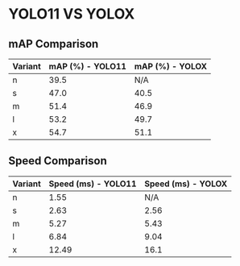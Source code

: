 ---
---

# YOLO11 VS YOLOX

## mAP Comparison

| Variant | mAP (%) - YOLO11 | mAP (%) - YOLOX |
| ------- | ---------------- | --------------- |
| n       | 39.5             | N/A             |
| s       | 47.0             | 40.5            |
| m       | 51.4             | 46.9            |
| l       | 53.2             | 49.7            |
| x       | 54.7             | 51.1            |

## Speed Comparison

| Variant | Speed (ms) - YOLO11 | Speed (ms) - YOLOX |
| ------- | ------------------- | ------------------ |
| n       | 1.55                | N/A                |
| s       | 2.63                | 2.56               |
| m       | 5.27                | 5.43               |
| l       | 6.84                | 9.04               |
| x       | 12.49               | 16.1               |
